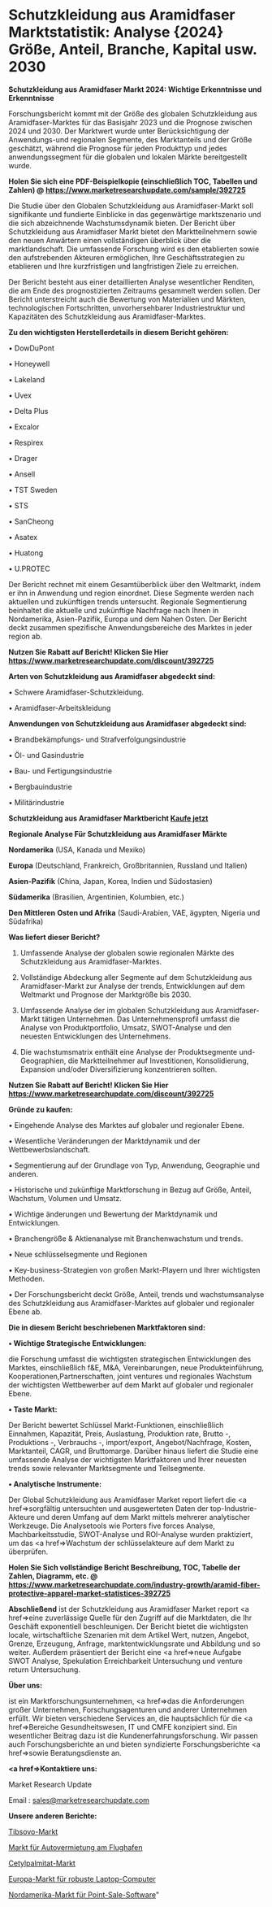 # Schutzkleidung aus Aramidfaser Marktstatistik: Analyse {2024} Größe, Anteil, Branche, Kapital usw. 2030

<strong>Schutzkleidung aus Aramidfaser Markt 2024: Wichtige Erkenntnisse und Erkenntnisse</strong>

Forschungsbericht kommt mit der Größe des globalen Schutzkleidung aus Aramidfaser-Marktes für das Basisjahr 2023 und die Prognose zwischen 2024 und 2030. Der Marktwert wurde unter Berücksichtigung der Anwendungs-und regionalen Segmente, des Marktanteils und der Größe geschätzt, während die Prognose für jeden Produkttyp und jedes anwendungssegment für die globalen und lokalen Märkte bereitgestellt wurde.

<strong>Holen Sie sich eine PDF-Beispielkopie (einschließlich TOC, Tabellen und Zahlen) @
</strong><strong><a href=https://www.marketresearchupdate.com/sample/392725><strong>https://www.marketresearchupdate.com/sample/392725</u></font></a></strong></strong>

Die Studie über den Globalen Schutzkleidung aus Aramidfaser-Markt soll signifikante und fundierte Einblicke in das gegenwärtige marktszenario und die sich abzeichnende Wachstumsdynamik bieten. Der Bericht über Schutzkleidung aus Aramidfaser Markt bietet den Marktteilnehmern sowie den neuen Anwärtern einen vollständigen überblick über die marktlandschaft. Die umfassende Forschung wird es den etablierten sowie den aufstrebenden Akteuren ermöglichen, Ihre Geschäftsstrategien zu etablieren und Ihre kurzfristigen und langfristigen Ziele zu erreichen.

Der Bericht besteht aus einer detaillierten Analyse wesentlicher Renditen, die am Ende des prognostizierten Zeitraums gesammelt werden sollen. Der Bericht unterstreicht auch die Bewertung von Materialien und Märkten, technologischen Fortschritten, unvorhersehbarer Industriestruktur und Kapazitäten des Schutzkleidung aus Aramidfaser-Marktes.

<strong>Zu den wichtigsten Herstellerdetails in diesem Bericht gehören:</strong>

• DowDuPont

• Honeywell

• Lakeland

• Uvex

• Delta Plus

• Excalor

• Respirex

• Drager

• Ansell

• TST Sweden

• STS

• SanCheong

• Asatex

• Huatong

• U.PROTEC

Der Bericht rechnet mit einem Gesamtüberblick über den Weltmarkt, indem er ihn in Anwendung und region einordnet. Diese Segmente werden nach aktuellen und zukünftigen trends untersucht. Regionale Segmentierung beinhaltet die aktuelle und zukünftige Nachfrage nach Ihnen in Nordamerika, Asien-Pazifik, Europa und dem Nahen Osten. Der Bericht deckt zusammen spezifische Anwendungsbereiche des Marktes in jeder region ab.

<strong>Nutzen Sie Rabatt auf Bericht! Klicken Sie Hier
</strong><strong><a href=https://www.marketresearchupdate.com/discount/392725>https://www.marketresearchupdate.com/discount/392725</b></u></font></strong></a>

<strong>Arten von Schutzkleidung aus Aramidfaser abgedeckt sind:</strong>

• Schwere Aramidfaser-Schutzkleidung.

• Aramidfaser-Arbeitskleidung

<strong>Anwendungen von Schutzkleidung aus Aramidfaser abgedeckt sind:</strong>

• Brandbekämpfungs- und Strafverfolgungsindustrie

• Öl- und Gasindustrie

• Bau- und Fertigungsindustrie

• Bergbauindustrie

• Militärindustrie

<strong>Schutzkleidung aus Aramidfaser Marktbericht <a href=https://www.marketresearchupdate.com/buynow/392725>Kaufe jetzt</a></strong>

<strong>Regionale Analyse Für Schutzkleidung aus Aramidfaser Märkte</strong>

<strong>Nordamerika</strong> (USA, Kanada und Mexiko)

<strong>Europa</strong> (Deutschland, Frankreich, Großbritannien, Russland und Italien)

<strong>Asien-Pazifik</strong> (China, Japan, Korea, Indien und Südostasien)

<strong>Südamerika</strong> (Brasilien, Argentinien, Kolumbien, etc.)

<strong>Den Mittleren</strong> <strong>Osten und Afrika</strong> (Saudi-Arabien, VAE, ägypten, Nigeria und Südafrika)

<strong>Was liefert dieser Bericht?</strong>

1. Umfassende Analyse der globalen sowie regionalen Märkte des Schutzkleidung aus Aramidfaser-Marktes.

2. Vollständige Abdeckung aller Segmente auf dem Schutzkleidung aus Aramidfaser-Markt zur Analyse der trends, Entwicklungen auf dem Weltmarkt und Prognose der Marktgröße bis 2030.

3. Umfassende Analyse der im globalen Schutzkleidung aus Aramidfaser-Markt tätigen Unternehmen. Das Unternehmensprofil umfasst die Analyse von Produktportfolio, Umsatz, SWOT-Analyse und den neuesten Entwicklungen des Unternehmens.

4. Die wachstumsmatrix enthält eine Analyse der Produktsegmente und-Geographien, die Marktteilnehmer auf Investitionen, Konsolidierung, Expansion und/oder Diversifizierung konzentrieren sollten.

<strong>Nutzen Sie Rabatt auf Bericht! Klicken Sie Hier
</strong><strong><a href=https://www.marketresearchupdate.com/discount/392725>https://www.marketresearchupdate.com/discount/392725</b></u></font></strong></a>

<strong>Gründe zu kaufen:</strong>

• Eingehende Analyse des Marktes auf globaler und regionaler Ebene.

• Wesentliche Veränderungen der Marktdynamik und der Wettbewerbslandschaft.

• Segmentierung auf der Grundlage von Typ, Anwendung, Geographie und anderen.

• Historische und zukünftige Marktforschung in Bezug auf Größe, Anteil, Wachstum, Volumen und Umsatz.

• Wichtige änderungen und Bewertung der Marktdynamik und Entwicklungen.

• Branchengröße &amp; Aktienanalyse mit Branchenwachstum und trends.

• Neue schlüsselsegmente und Regionen

• Key-business-Strategien von großen Markt-Playern und Ihrer wichtigsten Methoden.

• Der Forschungsbericht deckt Größe, Anteil, trends und wachstumsanalyse des Schutzkleidung aus Aramidfaser-Marktes auf globaler und regionaler Ebene ab.

<strong>Die in diesem Bericht beschriebenen Marktfaktoren sind:</strong>

<strong>• Wichtige Strategische Entwicklungen:</strong>

die Forschung umfasst die wichtigsten strategischen Entwicklungen des Marktes, einschließlich f&amp;E, M&amp;A, Vereinbarungen, neue Produkteinführung, Kooperationen,Partnerschaften, joint ventures und regionales Wachstum der wichtigsten Wettbewerber auf dem Markt auf globaler und regionaler Ebene.

<strong>• Taste Markt:</strong>

Der Bericht bewertet Schlüssel Markt-Funktionen, einschließlich Einnahmen, Kapazität, Preis, Auslastung, Produktion rate, Brutto -, Produktions -, Verbrauchs -, import/export, Angebot/Nachfrage, Kosten, Marktanteil, CAGR, und Bruttomarge. Darüber hinaus liefert die Studie eine umfassende Analyse der wichtigsten Marktfaktoren und Ihrer neuesten trends sowie relevanter Marktsegmente und Teilsegmente.

<strong>• Analytische Instrumente:</strong>

Der Global Schutzkleidung aus Aramidfaser Market report liefert die <a href=>sorgf</a>ältig untersuchten und ausgewerteten Daten der top-Industrie-Akteure und deren Umfang auf dem Markt mittels mehrerer analytischer Werkzeuge. Die Analysetools wie Porters five forces Analyse, Machbarkeitsstudie, SWOT-Analyse und ROI-Analyse wurden praktiziert, um das <a href=>Wachstum</a> der schlüsselakteure auf dem Markt zu überprüfen.

<strong>Holen Sie Sich vollständige Bericht Beschreibung, TOC, Tabelle der Zahlen, Diagramm, etc. @ </strong><strong><a href=https://www.marketresearchupdate.com/industry-growth/aramid-fiber-protective-apparel-market-statistices-392725>https://www.marketresearchupdate.com/industry-growth/aramid-fiber-protective-apparel-market-statistices-392725</a></font></strong>

<strong>Abschließend</strong> ist der Schutzkleidung aus Aramidfaser Market report <a href=>eine</a> zuverlässige Quelle für den Zugriff auf die Marktdaten, die Ihr Geschäft exponentiell beschleunigen. Der Bericht bietet die wichtigsten locale, wirtschaftliche Szenarien mit dem Artikel Wert, nutzen, Angebot, Grenze, Erzeugung, Anfrage, marktentwicklungsrate und Abbildung und so weiter. Außerdem präsentiert der Bericht eine <a href=>neue</a> Aufgabe SWOT Analyse, Spekulation Erreichbarkeit Untersuchung und venture return Untersuchung.

<strong>Über uns:</strong>

 ist ein Marktforschungsunternehmen, <a href=>das</a> die Anforderungen großer Unternehmen, Forschungsagenturen und anderer Unternehmen erfüllt. Wir bieten verschiedene Services an, die hauptsächlich für die <a href=>Bereiche</a> Gesundheitswesen, IT und CMFE konzipiert sind. Ein wesentlicher Beitrag dazu ist die Kundenerfahrungsforschung. Wir passen auch Forschungsberichte an und bieten syndizierte Forschungsberichte <a href=>sowie</a> Beratungsdienste an.

<strong><a href=>Kontaktiere uns:</a></strong>

Market Research Update

Email : sales@marketresearchupdate.com

<strong>Unsere anderen Berichte:</strong>

<a href=https://www.linkedin.com/pulse/tibsovo-market-size-analysis-leading-manufacturers>Tibsovo-Markt</a>

<a href=https://www.linkedin.com/pulse/airport-car-rental-service-market-size-share-outlook-growth>Markt für Autovermietung am Flughafen</a>

<a href=https://www.linkedin.com/pulse/cetyl-palmitate-market-outlooks-2023-size-shares>Cetylpalmitat-Markt</a>

<a href=https://www.linkedin.com/pulse/europe-rugged-laptop-computers-market>Europa-Markt für robuste Laptop-Computer</a>

<a href=https://www.linkedin.com/pulse/north-america-point-sale-software-market-size-zlgkf/>Nordamerika-Markt für Point-Sale-Software</a>"
